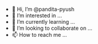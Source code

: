 - 👋 Hi, I’m @pandita-pyush
- 👀 I’m interested in ...
- 🌱 I’m currently learning ...
- 💞️ I’m looking to collaborate on ...
- 📫 How to reach me ...

<!---
pandita-pyush/pandita-pyush is a ✨ special ✨ repository because its `README.md` (this file) appears on your GitHub profile.
You can click the Preview link to take a look at your changes.
--->
